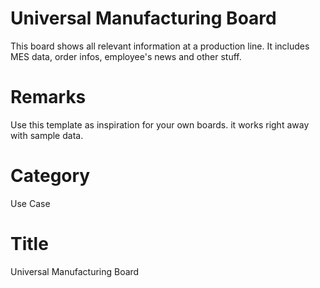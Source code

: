 # Universal Manufacturing Board
This board shows all relevant information at a production line. It includes MES data, order infos, employee's news and other stuff. 

# Remarks
Use this template as inspiration for your own boards. it works right away with sample data.

# Category
Use Case

# Title
Universal Manufacturing Board